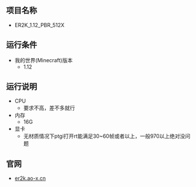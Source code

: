 ## 项目名称
* ER2K_1.12_PBR_512X

## 运行条件
* 我的世界(Minecraft)版本
  * 1.12

## 运行说明
* CPU
  * 要求不高，差不多就行
* 内存
  * 16G
* 显卡
  * 无材质情况下ptgi打开rt能满足30~60帧或者以上，一般970以上绝对没问题

## 官网
* [er2k.ao-x.cn](https://er2k.ao-x.cn)